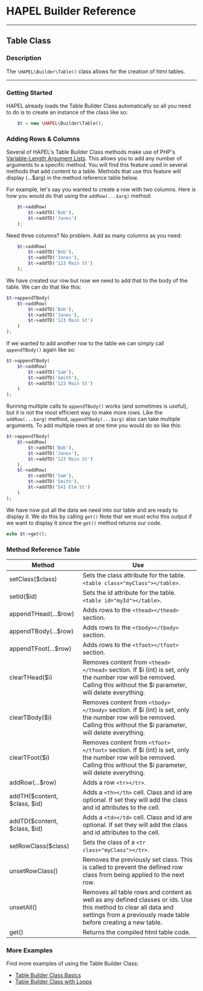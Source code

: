 # HAPEL Builder Reference

---
## Table Class

### Description

The `\HAPEL\Builder\Table()` class allows for the creation of html tables.

---



### Getting Started

HAPEL already loads the Table Builder Class automatically so all you need to do is to create an instance of
the class like so:

```php
    $t = new \HAPEL\Builder\Table();
````





### Adding Rows & Columns

Several of HAPEL's Table Builder Class methods make use of PHP's [Variable-Length Argument Lists](https://www.php.net/manual/en/functions.arguments.php#functions.variable-arg-list).
This allows you to add any number of arguments to a specific method.
You will find this feature used in several methods that add content to a table.
Methods that use this feature will display (...$arg) in the method reference table below.

For example, let's say you wanted to create a row with two columns. Here is how you would do that
using the `addRow(...$arg)` method:

```php
    $t->addRow(
        $t->addTD('Bob'),
        $t->addTD('Jones')
    );
```

Need three columns? No problem. Add as many columns as you need: 
```php
    $t->addRow(
        $t->addTD('Bob'),
        $t->addTD('Jones'),
        $t->addTD('123 Main St')
    );
```

We have created our row but now we need to add that to the body of the table. We can do that like this:

```php
$t->appendTBody(
    $t->addRow(
        $t->addTD('Bob'),
        $t->addTD('Jones'),
        $t->addTD('123 Main St')
    )
);
```

If we wanted to add another row to the table we can simply call `appendTBody()` again like so:
```php
$t->appendTBody(  
    $t->addRow(
        $t->addTD('Sam'),
        $t->addTD('Smith'),
        $t->addTD('123 Main St')
    )
);
```

Running multiple calls to `appendTBody()` works (and sometimes is useful), but it is not the most efficient way to
make more rows. Like the `addRow(...$arg)` method, `appendTBody(...$arg)` also can take multiple arguments.
To add multiple rows at one time you would do so like this:

```php
$t->appendTBody(
    $t->addRow(
        $t->addTD('Bob'),
        $t->addTD('Jones'),
        $t->addTD('123 Main St')
    ),
    $t->addRow(
        $t->addTD('Sam'),
        $t->addTD('Smith'),
        $t->addTD('541 Elm St')
    )
);
```

We have now put all the data we need into our table and are ready to display it. We do this by calling `get()`
Note that we must echo this output if we want to display it since the `get()` method returns our code.

```php
echo $t->get();
```

### Method Reference Table


Method                                  | Use
----------------------------------------|---------------------------
setClass($class)                        | Sets the class attribute for the table. `<table class="myClass"></table>`.                
setId($id)                              | Sets the id attribute for the table. `<table id="myId"></table>`.
appendTHead(...$row)                    | Adds rows to the `<thead></thead>` section.
appendTBody(...$row)                    | Adds rows to the `<tbody></tbody>` section.
appendTFoot(...$row)                    | Adds rows to the `<tfoot></tfoot>` section.
clearTHead($i)                          | Removes content from `<thead></thead>` section. If $i (int) is set, only the number row will be removed. Calling this without the $i parameter, will delete everything.
clearTBody($i)                          | Removes content from `<tbody></tbody>` section. If $i (int) is set, only the number row will be removed. Calling this without the $i parameter, will delete everything.
clearTFoot($i)                          | Removes content from `<tfoot></tfoot>` section. If $i (int) is set, only the number row will be removed. Calling this without the $i parameter, will delete everything.
addRow(...$row)                         | Adds a row `<tr></tr>`.
addTH($content, $class, $id)            | Adds a `<th></th>` cell. Class and id are optional. If set they will add the class and id attributes to the cell.  
addTD($content, $class, $id)            | Adds a `<td></td>` cell. Class and id are optional. If set they will add the class and id attributes to the cell.
setRowClass($class)                     | Sets the class of a `<tr class="myClass"></tr>`.        
unsetRowClass()                         | Removes the previously set class. This is called to prevent the defined row class from being applied to the next row.
unsetAll()                              | Removes all table rows and content as well as any defined classes or ids. Use this method to clear all data and settings from a previously made table before creating a new table.
get()                                   | Returns the compiled html table code.



### More Examples

Find more examples of using the Table Builder Class:

* [Table Builder Class Basics](/examples/builder/table_basic.php)
* [Table Builder Class with Loops](/examples/builder/table_loop.php)